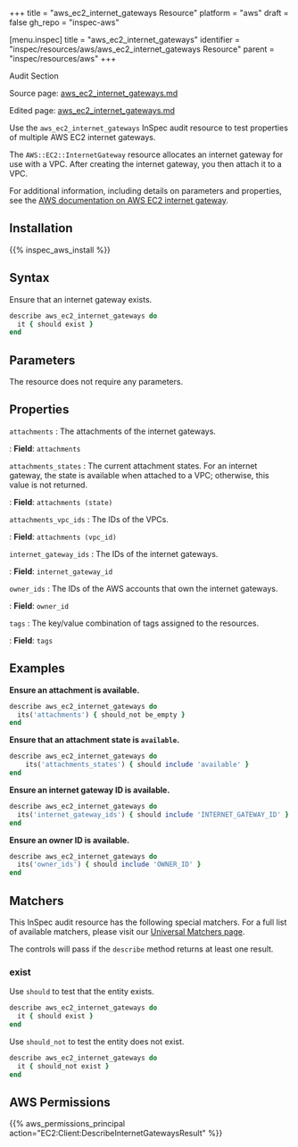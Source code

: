 +++
title = "aws_ec2_internet_gateways Resource"
platform = "aws"
draft = false
gh_repo = "inspec-aws"

[menu.inspec]
title = "aws_ec2_internet_gateways"
identifier = "inspec/resources/aws/aws_ec2_internet_gateways Resource"
parent = "inspec/resources/aws"
+++

<div class="admonition-note">
<p class="admonition-note-title">Audit Section</p>
<div class="admonition-note-text">
<p>Source page: <a href="https://github.com/inspec/inspec-aws/blob/main/docs/resources/aws_ec2_internet_gateways.md">aws_ec2_internet_gateways.md</a></p>
<p>Edited page: <a href="https://github.com/ianmadd/inspec-aws/blob/im/hugo/docs-chef-io/content/inspec/resources/aws_ec2_internet_gateways.md">aws_ec2_internet_gateways.md</a></p>
</div>
</div>



Use the `aws_ec2_internet_gateways` InSpec audit resource to test properties of multiple AWS EC2 internet gateways.

The `AWS::EC2::InternetGateway` resource allocates an internet gateway for use with a VPC. After creating the internet gateway, you then attach it to a VPC.

For additional information, including details on parameters and properties, see the [AWS documentation on AWS EC2 internet gateway](https://docs.aws.amazon.com/AWSCloudFormation/latest/UserGuide/aws-resource-ec2-internetgateway.html).

## Installation

{{% inspec_aws_install %}}

## Syntax

Ensure that an internet gateway exists.

```ruby
describe aws_ec2_internet_gateways do
  it { should exist }
end
```

## Parameters

The resource does not require any parameters.

## Properties

`attachments`
: The attachments of the internet gateways.

: **Field**: `attachments`

`attachments_states`
: The current attachment states. For an internet gateway, the state is available when attached to a VPC; otherwise, this value is not returned.

: **Field**: `attachments (state)`

`attachments_vpc_ids`
: The IDs of the VPCs.

: **Field**: `attachments (vpc_id)`

`internet_gateway_ids`
: The IDs of the internet gateways.

: **Field**: `internet_gateway_id`

`owner_ids`
: The IDs of the AWS accounts that own the internet gateways.

: **Field**: `owner_id`

`tags`
: The key/value combination of tags assigned to the resources.

: **Field**: `tags`

## Examples

**Ensure an attachment is available.**

```ruby
describe aws_ec2_internet_gateways do
  its('attachments') { should_not be_empty }
end
```

**Ensure that an attachment state is `available`.**

```ruby
describe aws_ec2_internet_gateways do
    its('attachments_states') { should include 'available' }
end
```

**Ensure an internet gateway ID is available.**

```ruby
describe aws_ec2_internet_gateways do
  its('internet_gateway_ids') { should include 'INTERNET_GATEWAY_ID' }
end
```

**Ensure an owner ID is available.**

```ruby
describe aws_ec2_internet_gateways do
  its('owner_ids') { should include 'OWNER_ID' }
end
```

## Matchers

This InSpec audit resource has the following special matchers. For a full list of available matchers, please visit our [Universal Matchers page](https://www.inspec.io/docs/reference/matchers/).

The controls will pass if the `describe` method returns at least one result.

### exist

Use `should` to test that the entity exists.

```ruby
describe aws_ec2_internet_gateways do
  it { should exist }
end
```

Use `should_not` to test the entity does not exist.

```ruby
describe aws_ec2_internet_gateways do
  it { should_not exist }
end
```

## AWS Permissions

{{% aws_permissions_principal action="EC2:Client:DescribeInternetGatewaysResult" %}}
